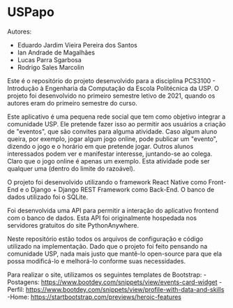 # USPapo

Autores:
- Eduardo Jardim Vieira Pereira dos Santos
- Ian Andrade de Magalhães
- Lucas Parra Sgarbosa
- Rodrigo Sales Marcolin

Este é o repositório do projeto desenvolvido para a disciplina PCS3100 - Introdução à Engenharia da Computação da Escola Politécnica da USP. 
O projeto foi desenvolvido no primeiro semestre letivo de 2021, quando os autores eram do primeiro semestre do curso.

Este aplicativo é uma pequena rede social que tem como objetivo integrar a comunidade USP. Ele pretende fazer isso ao permitir aos usuários a criação de "eventos", que são convites para alguma atividade. Caso algum aluno queira, por exemplo, jogar algum jogo online, pode publicar um "evento", dizendo o jogo e o horário em que pretende jogar. Outros alunos interessados podem ver e manifestar interesse, juntando-se ao colega. Claro que o jogo online é apenas um exemplo. Esta atividade pode ser qualquer uma (dentro do limite do razoável).

O projeto foi desenvolvido utilizando o framework React Native como Front-End e o Django + Django REST Framework como Back-End. O banco de dados utilizado foi o SQLite.

Foi desenvolvida uma API para permitir a interação do aplicativo frontend com o banco de dados. Esta API foi originalmente hospedada nos servidores gratuitos do site PythonAnywhere.

Neste repositório estão todos os arquivos de configuração e código utilizado na implementação. Dado que o projeto foi feito pensando na comunidade USP, nada mais justo que mantê-lo open-source para que ela possa modificá-lo e melhorá-lo conforme suas necessidades.

Para realizar o site, utilizamos os seguintes templates de Bootstrap:
    -Postagens: https://www.bootdey.com/snippets/view/events-card-widget
    -Perfil: https://www.bootdey.com/snippets/view/profile-with-data-and-skills
    -Home: https://startbootstrap.com/previews/heroic-features
